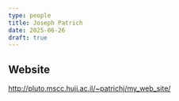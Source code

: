 ```yaml
---
type: people
title: Joseph Patrich
date: 2025-06-26
draft: true
---
```


<!-- position title, institution -->

<!--
## E-mail
-->

## Website

http://pluto.mscc.huji.ac.il/~patrichj/my_web_site/

<!--
{{< id vocab="ORCID" id="" >}}
-->

<!-- Description -->
